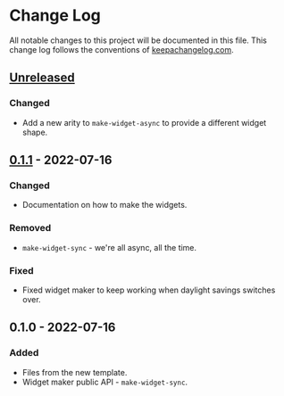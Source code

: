 # Change Log
All notable changes to this project will be documented in this file. This change log follows the conventions of [keepachangelog.com](http://keepachangelog.com/).

## [Unreleased]
### Changed
- Add a new arity to `make-widget-async` to provide a different widget shape.

## [0.1.1] - 2022-07-16
### Changed
- Documentation on how to make the widgets.

### Removed
- `make-widget-sync` - we're all async, all the time.

### Fixed
- Fixed widget maker to keep working when daylight savings switches over.

## 0.1.0 - 2022-07-16
### Added
- Files from the new template.
- Widget maker public API - `make-widget-sync`.

[Unreleased]: https://sourcehost.site/your-name/cljs-testing-with-lein/compare/0.1.1...HEAD
[0.1.1]: https://sourcehost.site/your-name/cljs-testing-with-lein/compare/0.1.0...0.1.1
